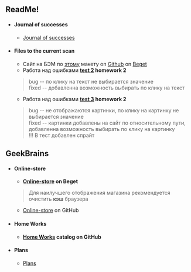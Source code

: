 ## ReadMe!
*   #### Journal of successes
       * [Journal of successes](http://g98265di.beget.tech/Journal%20of%20successes/Journal%20of%20successes.html "Journal of successes")
*   #### Files to the current scan
       * Сайт на БЭМ по [этому](http://www.os-templates.com/free-psd-templates/lifestyle) макету on [Github](https://github.com/BigGeekBrain/Geek-test/blob/master/Courses/HTML-CSS/HomeWork/HomeWork5/BEM/index.html) on [Beget](http://g98265di.beget.tech/HTML/HomeWork5/BEM/index.html)
       * Работа над ошибками **[test 2](http://g98265di.beget.tech/HTML/homeWork2/Tests/test2.html) homework 2**<br>
       >bug -- по клику на текст не выбирается значение<br>
	>fixed -- добавленна возможность выбирать по клику на текст
       * Работа над ошибками **[test 3](http://g98265di.beget.tech/HTML/homeWork2/Tests/test3/test3.html) homework 2**<br>
       >bug -- не отображаются картинки, по клику на картинку не выбирается значение<br>
	>fixed -- картинки добавлены на сайт по относительному пути, добавленна возможность выбирать по клику на картинку<br>
	>!!! В тест добавлен спрайт

## GeekBrains
       
*   #### Online-store
       * **[Online-store](http://g98265di.beget.tech/Online-store/index.php "Tehno-market") on Beget**
       >Для наилучшего отображения магазина рекомендуется очистить **кэш** браузера
       * [Online-store](https://github.com/BigGeekBrain/Geek-test/tree/master/Online-store/ "Tehno-market") on GitHub
*   #### Home Works
       * **[Home Works](https://github.com/BigGeekBrain/Geek-test/tree/master/Courses/HTML-CSS/HomeWork/ "HomeWork") catalog on GitHub**

*   #### Plans
       * [Plans](http://g98265di.beget.tech/Plans/Plans.html "Plans")
        
